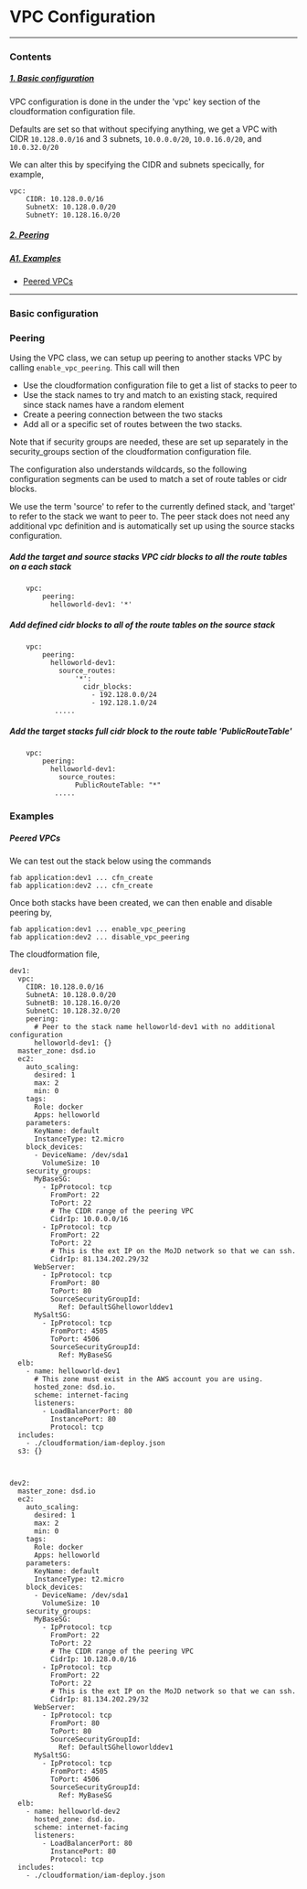 # VPC Configuration

----------------------------------------------------------------------

### Contents

##### [1. Basic configuration](#basic-configuration)

VPC configuration is done in the under the 'vpc' key section of the cloudformation configuration file.

Defaults are set so that without specifying anything, we get a VPC with CIDR `10.128.0.0/16` and 3 subnets, `10.0.0.0/20`, `10.0.16.0/20`, and `10.0.32.0/20`

We can alter this by specifying the CIDR and subnets specically, for example,

	vpc:
	    CIDR: 10.128.0.0/16
	    SubnetX: 10.128.0.0/20
	    SubnetY: 10.128.16.0/20

##### [2. Peering](#peering)

##### [A1. Examples](#examples)

* [Peered VPCs](#peered-vpcs)

--------------------------------------------------------------------------

### Basic configuration 


### Peering

Using the VPC class, we can setup up peering to another stacks VPC by calling `enable_vpc_peering`. This call will then

* Use the cloudformation configuration file to get a list of stacks to peer to
* Use the stack names to try and match to an existing stack, required since stack names have a random element
* Create a peering connection between the two stacks
* Add all or a specific set of routes between the two stacks.

Note that if security groups are needed, these are set up separately in the security_groups section of the cloudformation configuration file.

The configuration also understands wildcards, so the following configuration segments can be used to match a set of
route tables or cidr blocks.

We use the term 'source' to refer to the currently defined stack, and 'target' to refer to the stack we want to peer to. The peer stack does not need any additional vpc definition and is automatically set up using the source stacks configuration.


##### Add the target and source stacks VPC cidr blocks to all the route tables on a each stack
 
		vpc:
		    peering:
		      helloworld-dev1: '*'
		            
##### Add defined cidr blocks to all of the route tables on the source stack
 
		vpc:
		    peering:
		      helloworld-dev1:
		        source_routes:
		            '*':
		              cidr_blocks:
		                - 192.128.0.0/24
		                - 192.128.1.0/24
		       .....
		       
##### Add the target stacks full cidr block to the route table 'PublicRouteTable'
 
		vpc:
		    peering:
		      helloworld-dev1:
		        source_routes:
		            PublicRouteTable: "*"
		       .....
		       


### Examples

##### Peered VPCs

We can test out the stack below using the commands

	fab application:dev1 ... cfn_create
	fab application:dev2 ... cfn_create

Once both stacks have been created, we can then enable and disable peering by,

	fab application:dev1 ... enable_vpc_peering
	fab application:dev2 ... disable_vpc_peering

The cloudformation file,

	dev1:
	  vpc:
	    CIDR: 10.128.0.0/16
	    SubnetA: 10.128.0.0/20
	    SubnetB: 10.128.16.0/20
	    SubnetC: 10.128.32.0/20
	    peering:
	      # Peer to the stack name helloworld-dev1 with no additional configuration
	      helloworld-dev1: {}
	  master_zone: dsd.io
	  ec2:
	    auto_scaling:
	      desired: 1
	      max: 2
	      min: 0
	    tags:
	      Role: docker
	      Apps: helloworld
	    parameters:
	      KeyName: default
	      InstanceType: t2.micro
	    block_devices:
	      - DeviceName: /dev/sda1
	        VolumeSize: 10
	    security_groups:
	      MyBaseSG:
	        - IpProtocol: tcp
	          FromPort: 22
	          ToPort: 22
	          # The CIDR range of the peering VPC
	          CidrIp: 10.0.0.0/16
	        - IpProtocol: tcp
	          FromPort: 22
	          ToPort: 22
	          # This is the ext IP on the MoJD network so that we can ssh.
	          CidrIp: 81.134.202.29/32
	      WebServer:
	        - IpProtocol: tcp
	          FromPort: 80
	          ToPort: 80
	          SourceSecurityGroupId:
	            Ref: DefaultSGhelloworlddev1
	      MySaltSG:
	        - IpProtocol: tcp
	          FromPort: 4505
	          ToPort: 4506
	          SourceSecurityGroupId:
	            Ref: MyBaseSG
	  elb:
	    - name: helloworld-dev1
	      # This zone must exist in the AWS account you are using.
	      hosted_zone: dsd.io.
	      scheme: internet-facing
	      listeners:
	        - LoadBalancerPort: 80
	          InstancePort: 80
	          Protocol: tcp
	  includes:
	    - ./cloudformation/iam-deploy.json
	  s3: {}
	
	
	
	dev2:
	  master_zone: dsd.io
	  ec2:
	    auto_scaling:
	      desired: 1
	      max: 2
	      min: 0
	    tags:
	      Role: docker
	      Apps: helloworld
	    parameters:
	      KeyName: default
	      InstanceType: t2.micro
	    block_devices:
	      - DeviceName: /dev/sda1
	        VolumeSize: 10
	    security_groups:
	      MyBaseSG:
	        - IpProtocol: tcp
	          FromPort: 22
	          ToPort: 22
	          # The CIDR range of the peering VPC
	          CidrIp: 10.128.0.0/16
	        - IpProtocol: tcp
	          FromPort: 22
	          ToPort: 22
	          # This is the ext IP on the MoJD network so that we can ssh.
	          CidrIp: 81.134.202.29/32
	      WebServer:
	        - IpProtocol: tcp
	          FromPort: 80
	          ToPort: 80
	          SourceSecurityGroupId:
	            Ref: DefaultSGhelloworlddev1
	      MySaltSG:
	        - IpProtocol: tcp
	          FromPort: 4505
	          ToPort: 4506
	          SourceSecurityGroupId:
	            Ref: MyBaseSG
	  elb:
	    - name: helloworld-dev2
	      hosted_zone: dsd.io.
	      scheme: internet-facing
	      listeners:
	        - LoadBalancerPort: 80
	          InstancePort: 80
	          Protocol: tcp
	  includes:
	    - ./cloudformation/iam-deploy.json
	 